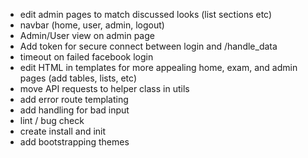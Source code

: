 - edit admin pages to match discussed looks (list sections etc)
- navbar (home, user, admin, logout)
- Admin/User view on admin page
- Add token for secure connect between login and /handle_data
- timeout on failed facebook login
- edit HTML in templates for more appealing home, exam, and admin pages
  (add tables, lists, etc)
- move API requests to helper class in utils
- add error route templating
- add handling for bad input
- lint / bug check
- create install and init
- add bootstrapping themes
